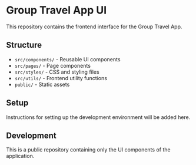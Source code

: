 # Group Travel App UI

This repository contains the frontend interface for the Group Travel App.

## Structure
- `src/components/` - Reusable UI components
- `src/pages/` - Page components
- `src/styles/` - CSS and styling files
- `src/utils/` - Frontend utility functions
- `public/` - Static assets

## Setup
Instructions for setting up the development environment will be added here.

## Development
This is a public repository containing only the UI components of the application. 